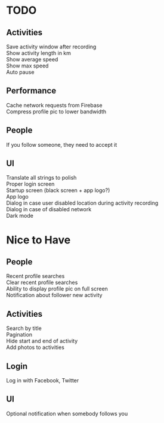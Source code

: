 # TODO

## Activities

Save activity window after recording  
Show activity length in km  
Show average speed  
Show max speed  
Auto pause

## Performance

Cache network requests from Firebase   
Compress profile pic to lower bandwidth

## People

If you follow someone, they need to accept it

## UI

Translate all strings to polish  
Proper login screen  
Startup screen (black screen + app logo?)  
App logo  
Dialog in case user disabled location during activity recording  
Dialog in case of disabled network  
Dark mode

# Nice to Have

## People

Recent profile searches  
Clear recent profile searches  
Ability to display profile pic on full screen  
Notification about follower new activity

## Activities

Search by title  
Pagination  
Hide start and end of activity  
Add photos to activities

## Login

Log in with Facebook, Twitter

## UI

Optional notification when somebody follows you
